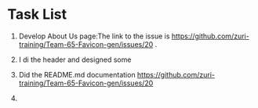 # Task List

1. Develop About Us page:The link to the issue is https://github.com/zuri-training/Team-65-Favicon-gen/issues/20 .

1.  I di the header and designed some

1. Did the README.md documentation https://github.com/zuri-training/Team-65-Favicon-gen/issues/20

2. 
